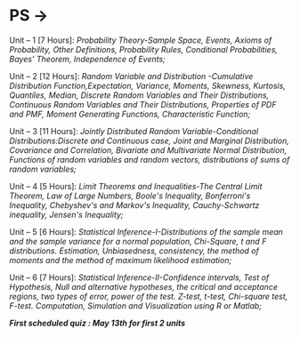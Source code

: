# PS ->
Unit – 1 \[7 Hours]: *Probability Theory-Sample Space, Events, Axioms of Probability, Other Definitions, Probability Rules, Conditional Probabilities, Bayes’ Theorem, Independence of Events;*

Unit – 2 \[12 Hours]: *Random Variable and Distribution -Cumulative Distribution Function,Expectation, Variance, Moments, Skewness, Kurtosis, Quantiles, Median, Discrete Random Variables and Their Distributions, Continuous Random Variables and Their Distributions, Properties of PDF and PMF, Moment Generating Functions, Characteristic Function;*

Unit – 3 \[11 Hours]: *Jointly Distributed Random Variable-Conditional Distributions:Discrete and Continuous case, Joint and Marginal Distribution, Covariance and Correlation, Bivariate and Multivariate Normal Distribution, Functions of random variables and random vectors, distributions of sums of random variables;*

Unit – 4 \[5 Hours]: *Limit Theorems and Inequalities-The Central Limit Theorem, Law of Large Numbers, Boole's Inequality, Bonferroni's Inequality, Chebyshev's and Markov's Inequality, Cauchy-Schwartz inequality, Jensen's Inequality;*

Unit – 5 \[6 Hours]: *Statistical Inference-I-Distributions of the sample mean and the sample variance for a normal population, Chi-Square, t and F distributions. Estimation, Unbiasedness, consistency, the method of moments and the method of maximum likelihood estimation;* 

Unit – 6 \[7 Hours]: *Statistical Inference-II-Confidence intervals, Test of Hypothesis, Null and alternative hypotheses, the critical and acceptance regions, two types of error, power of the test. Z-test, t-test, Chi-square test, F-test. Computation, Simulation and Visualization using R or Matlab;*


***First scheduled quiz : May 13th for first 2 units***